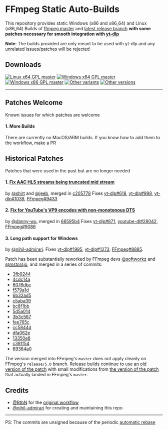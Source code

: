 # FFmpeg Static Auto-Builds


This repository provides static Windows (x86 and x86_64) and Linux (x86_64) Builds of [ffmpeg master](https://github.com/FFmpeg/FFmpeg) and [latest release branch](https://github.com/FFmpeg/FFmpeg/tree/release/4.4) **with some patches necessary for smooth integration with [yt-dlp](https://github.com/yt-dlp/yt-dlp)**

**Note**: The builds provided are only meant to be used with yt-dlp and any unrelated issues/patches will be rejected


## Downloads

[![Linux x64 GPL master](https://img.shields.io/badge/-Linux_x64-red.svg?style=for-the-badge&logo=linux)](https://github.com/yt-dlp/FFmpeg-Builds/releases/download/latest/ffmpeg-master-latest-linux64-gpl.tar.xz "Linux x64 GPL master")
[![Windows x64 GPL master](https://img.shields.io/badge/-Windows_x64-blue.svg?style=for-the-badge&logo=windows)](https://github.com/yt-dlp/FFmpeg-Builds/releases/download/latest/ffmpeg-master-latest-win64-gpl.zip "Windows x64 GPL master")
[![Windows x86 GPL master](https://img.shields.io/badge/-Windows_x86-9cf.svg?style=for-the-badge&logo=windows)](https://github.com/yt-dlp/FFmpeg-Builds/releases/download/latest/ffmpeg-master-latest-win32-gpl.zip "Windows x86 GPL master")
[![Other variants](https://img.shields.io/badge/-Other-grey.svg?style=for-the-badge)](https://github.com/yt-dlp/FFmpeg-Builds/wiki/Latest "All variants")
[![Other versions](https://img.shields.io/badge/-Old_Versions-lightgrey.svg?style=for-the-badge)](https://github.com/yt-dlp/FFmpeg-Builds/releases "All releases")

---




## Patches Welcome
Known issues for which patches are welcome

<!--
*Nothing at the moment*
-->

#### 1. More Builds

There are currently no MacOS/ARM builds. If you know how to add them to the workflow, make a PR



## Historical Patches
Patches that were used in the past but are no longer needed

#### 1. [Fix AAC HLS streams being truncated mid stream](https://patchwork.ffmpeg.org/project/ffmpeg/patch/20210927213133.28258-1-jeebjp@gmail.com)
by [@shirt](https://github.com/shirt-dev) and [@jeeb](https://github.com/jeeb), merged in [c205778](https://github.com/FFmpeg/FFmpeg/commit/c20577806f0a161c6867e72f884d020a253de10a)
Fixes [yt-dlp#618](https://github.com/yt-dlp/yt-dlp/issues/618), [yt-dlp#998](https://github.com/yt-dlp/yt-dlp/issues/998), [yt-dlp#1039](https://github.com/yt-dlp/yt-dlp/issues/1039), [FFmpeg#9433](https://trac.ffmpeg.org/ticket/9433)

#### 2. [Fix for YouTube's VP9 encodes with non-monotonous DTS](https://ffmpeg.org/pipermail/ffmpeg-devel/2021-May/280189.html)
by [@danny-wu](https://github.com/danny-wu), merged in [68595b4](https://github.com/FFmpeg/FFmpeg/commit/68595b46cb374658432fff998e82e5ff434557ac)
Fixes [yt-dlp#871](https://github.com/yt-dlp/yt-dlp/issues/871), [youtube-dl#28042](https://github.com/ytdl-org/youtube-dl/issues/28042), [FFmpeg#9086](https://trac.ffmpeg.org/ticket/9086)

#### 3. Long path support for Windows
by [@nihil-admirari](https://github.com/nihil-admirari).
Fixes [yt-dlp#1995](https://github.com/yt-dlp/yt-dlp/issues/1995),
[yt-dlp#1273](https://github.com/yt-dlp/yt-dlp/issues/1273),
[FFmpeg#8885](https://trac.ffmpeg.org/ticket/8885).

Patch has been substantially reworked by FFmpeg devs
[@softworkz](https://github.com/softworkz)
and [@mstorsjo](https://github.com/mstorsjo),
and merged in a series of commits:
- [3fb9244](https://github.com/FFmpeg/FFmpeg/commit/3fb924464244bc317a5d19ab25625ae35abde512)
- [4cdc14a](https://github.com/FFmpeg/FFmpeg/commit/4cdc14aa955805931b918d30d9c7349ab924dd52)
- [6076dbc](https://github.com/FFmpeg/FFmpeg/commit/6076dbcb55d0c9b6693d1acad12a63f7268301aa)
- [f579a1d](https://github.com/FFmpeg/FFmpeg/commit/f579a1d08b269b6dfc89596af20582c01950adb2)
- [6b32ad5](https://github.com/FFmpeg/FFmpeg/commit/6b32ad59c8fe16fc792ca5a468b95ce5232ff6d1)
- [c5aba39](https://github.com/FFmpeg/FFmpeg/commit/c5aba39a041fdaac267fc8c6a2ef745a94a2b0da)
- [bc8f1bb](https://github.com/FFmpeg/FFmpeg/commit/bc8f1bbe233b435dc474df272dac0b5b6d0ef536)
- [5d5a014](https://github.com/FFmpeg/FFmpeg/commit/5d5a01419928d0c00bae54f730eede150cd5b268)
- [3b3c567](https://github.com/FFmpeg/FFmpeg/commit/3b3c567ad3d45a3f5d90668a1dd32f11b89fc4b5)
- [fee765c](https://github.com/FFmpeg/FFmpeg/commit/fee765c2078ba03e346e311c86a447a116fe8c5f)
- [cc5844d](https://github.com/FFmpeg/FFmpeg/commit/cc5844da988fb7ca1051775a3dac43de77bf3881)
- [dfa062e](https://github.com/FFmpeg/FFmpeg/commit/dfa062ed3cae1d7ae3fdc52c7adda09cfc2e29b9)
- [13350e8](https://github.com/FFmpeg/FFmpeg/commit/13350e81fd43cbd1aa3bbb7ed567e7dc7dd2b7f5)
- [c381f54](https://github.com/FFmpeg/FFmpeg/commit/c381f5412fe810bd8118123aed9bd4f76b75b59d)
- [69364a0](https://github.com/FFmpeg/FFmpeg/commit/69364a06c65d3437e8158cdffd98c2f6d1b84dd2)

The version merged into FFmpeg's `master` does not apply cleanly on FFmpeg's
`release/5.0` branch. Release builds continue to use [an old version of
the patch](https://ffmpeg.org/pipermail/ffmpeg-devel/2022-April/295569.html)
with small modifications from [the version of the patch](
https://ffmpeg.org/pipermail/ffmpeg-devel/2022-June/297841.html)
that actually landed in FFmpeg's `master`.



## Credits

* [@BtbN](https://github.com/BtbN) for the [original workflow](https://github.com/BtbN/FFmpeg-Builds)
* [@nihil-admirari](https://github.com/nihil-admirari) for creating and maintaining this repo

---

PS: The commits are unsigned because of the periodic [automatic rebase](https://github.com/yt-dlp/FFmpeg-Builds/actions/workflows/rebase-on-upstream.yml)
